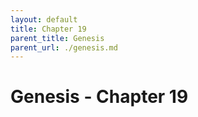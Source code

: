 ```yaml
---
layout: default
title: Chapter 19
parent_title: Genesis
parent_url: ./genesis.md
---
```


# Genesis - Chapter 19
